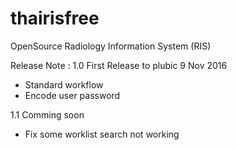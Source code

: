 # thairisfree
OpenSource Radiology Information System (RIS)

Release Note : 
1.0 First Release to plubic 9 Nov 2016
- Standard workflow
- Encode user password

1.1 Comming soon
- Fix some worklist search not working
